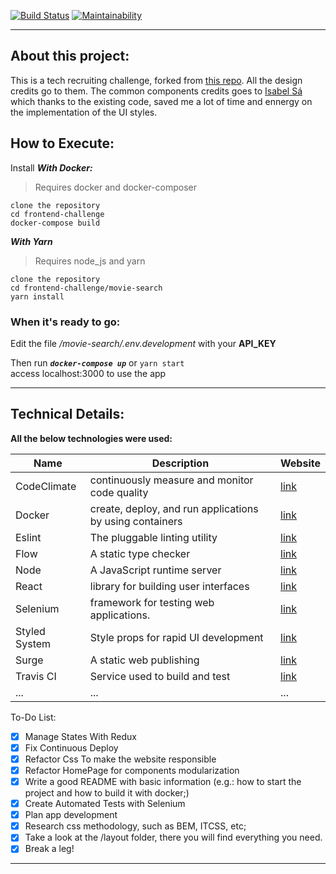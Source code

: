 [![Build Status](https://travis-ci.org/fernand0aguilar/frontend-challenge.svg?branch=fernando-aguilar)](https://travis-ci.org/fernand0aguilar/frontend-challenge) 
[![Maintainability](https://api.codeclimate.com/v1/badges/5e908ef8184fcc8707eb/maintainability)](https://codeclimate.com/github/fernand0aguilar/frontend-challenge/maintainability)

***
## About this project:

This is a tech recruiting challenge, forked from [this repo](https://github.com/Significa/frontend-challenge). 
All the design credits go to them. 
The common components credits goes to [Isabel Sá](https://github.com/isabelsa/frontend-challenge) which thanks to the existing code, saved me a lot of time and ennergy on the implementation of the UI styles.

## How to Execute:

Install
***With Docker:***
> Requires docker and docker-composer
```
clone the repository
cd frontend-challenge
docker-compose build
```
***With Yarn***
> Requires node_js and yarn
```
clone the repository
cd frontend-challenge/movie-search
yarn install
```
### When it's ready to go: 

Edit the file */movie-search/.env.development* with your **API_KEY**

Then run ***`docker-compose up`*** or `yarn start` \
access localhost:3000 to use the app

***

## Technical Details:

**All the below technologies were used:**

|Name|Description|Website| 
|--|---|---|
|CodeClimate| continuously measure and monitor code quality |[link](https://codeclimate.com/)|
|Docker|  create, deploy, and run applications by using containers |[link](https://www.docker.com/)|
|Eslint| The pluggable linting utility |[link](https://github.com/Significa/eslint-config-significa)|
|Flow| A static type checker |[link](https://flow.org/)|
|Node| A JavaScript runtime server|[link](https://nodejs.org/en/)|
|React| library for building user interfaces |[link](https://reactjs.org/)||
|Selenium| framework for testing web applications. |[link](https://www.seleniumhq.org/)|
|Styled System| Style props for rapid UI development |[link](https://styled-system.com/)|
|Surge| A static web publishing |[link](https://surge.sh/)|
|Travis CI| Service used to build and test |[link](https://travis-ci.org/)|
|...| ... | ... |

To-Do List:
- [X] Manage States With Redux
- [X] Fix Continuous Deploy
- [X] Refactor Css To make the website responsible
- [X] Refactor HomePage for components modularization
- [X] Write a good README with basic information (e.g.: how to start the project and how to build it with docker;)
- [X] Create Automated Tests with Selenium
- [X] Plan app development
- [X] Research css methodology, such as BEM, ITCSS, etc;
- [X] Take a look at the /layout folder, there you will find everything you need.
- [x] Break a leg!

*** 
